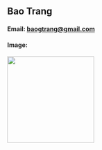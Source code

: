## Bao Trang
#### Email: baogtrang@gmail.com
#### Image: 
<img src="https://www.facebook.com/photo?fbid=2942187865917364&set=a.103763839759795" width="200">
